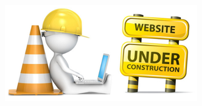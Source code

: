 <div align="center">
  <img src="https://github.com/williamalonso/site-marvel-character/blob/master/public/UnderConstruction.jpg" alt="Under Construction" title="Project UnderConstruction" width="600" />
